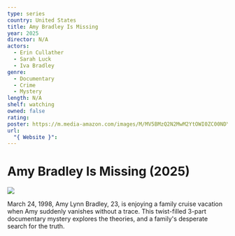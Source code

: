 ```yaml
---
type: series
country: United States
title: Amy Bradley Is Missing
year: 2025
director: N/A
actors:
  - Erin Cullather
  - Sarah Luck
  - Iva Bradley
genre:
  - Documentary
  - Crime
  - Mystery
length: N/A
shelf: watching
owned: false
rating:
poster: https://m.media-amazon.com/images/M/MV5BMzQ2N2MwM2YtOWI0ZC00NDYwLWJiYWItMWQxOWM1ZDA5YmU1XkEyXkFqcGc@._V1_SX300.jpg
url:
  "{ Website }":
---
```


# Amy Bradley Is Missing (2025)

![](https://m.media-amazon.com/images/M/MV5BMzQ2N2MwM2YtOWI0ZC00NDYwLWJiYWItMWQxOWM1ZDA5YmU1XkEyXkFqcGc@._V1_SX300.jpg)

March 24, 1998, Amy Lynn Bradley, 23, is enjoying a family cruise vacation when Amy suddenly vanishes without a trace. This twist-filled 3-part documentary mystery explores the theories, and a family's desperate search for the truth.